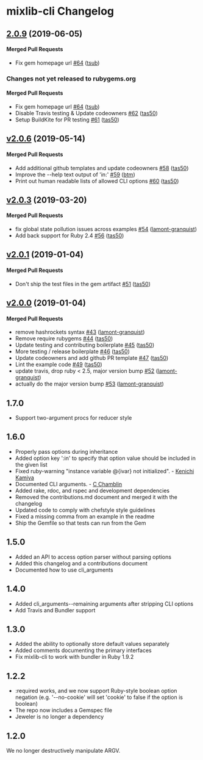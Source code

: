 # mixlib-cli Changelog

<!-- latest_release 2.0.9 -->
## [2.0.9](https://github.com/chef/mixlib-cli/tree/2.0.9) (2019-06-05)

#### Merged Pull Requests
- Fix gem homepage url [#64](https://github.com/chef/mixlib-cli/pull/64) ([tsub](https://github.com/tsub))
<!-- latest_release -->

<!-- release_rollup since=2.0.6 -->
### Changes not yet released to rubygems.org

#### Merged Pull Requests
- Fix gem homepage url [#64](https://github.com/chef/mixlib-cli/pull/64) ([tsub](https://github.com/tsub)) <!-- 2.0.9 -->
- Disable Travis testing &amp; Update codeowners [#62](https://github.com/chef/mixlib-cli/pull/62) ([tas50](https://github.com/tas50)) <!-- 2.0.8 -->
- Setup BuildKite for PR testing [#61](https://github.com/chef/mixlib-cli/pull/61) ([tas50](https://github.com/tas50)) <!-- 2.0.7 -->
<!-- release_rollup -->

<!-- latest_stable_release -->
## [v2.0.6](https://github.com/chef/mixlib-cli/tree/v2.0.6) (2019-05-14)

#### Merged Pull Requests
- Add additional github templates and update codeowners [#58](https://github.com/chef/mixlib-cli/pull/58) ([tas50](https://github.com/tas50))
- Improve the --help text output of &#39;in:&#39; [#59](https://github.com/chef/mixlib-cli/pull/59) ([btm](https://github.com/btm))
- Print out human readable lists of allowed CLI options [#60](https://github.com/chef/mixlib-cli/pull/60) ([tas50](https://github.com/tas50))
<!-- latest_stable_release -->

## [v2.0.3](https://github.com/chef/mixlib-cli/tree/v2.0.3) (2019-03-20)

#### Merged Pull Requests
- fix global state pollution issues across examples [#54](https://github.com/chef/mixlib-cli/pull/54) ([lamont-granquist](https://github.com/lamont-granquist))
- Add back support for Ruby 2.4 [#56](https://github.com/chef/mixlib-cli/pull/56) ([tas50](https://github.com/tas50))

## [v2.0.1](https://github.com/chef/mixlib-cli/tree/v2.0.1) (2019-01-04)

#### Merged Pull Requests
- Don&#39;t ship the test files in the gem artifact [#51](https://github.com/chef/mixlib-cli/pull/51) ([tas50](https://github.com/tas50))

## [v2.0.0](https://github.com/chef/mixlib-cli/tree/v2.0.0) (2019-01-04)

#### Merged Pull Requests
- remove hashrockets syntax [#43](https://github.com/chef/mixlib-cli/pull/43) ([lamont-granquist](https://github.com/lamont-granquist))
- Remove require rubygems [#44](https://github.com/chef/mixlib-cli/pull/44) ([tas50](https://github.com/tas50))
- Update testing and contributing boilerplate [#45](https://github.com/chef/mixlib-cli/pull/45) ([tas50](https://github.com/tas50))
- More testing / release boilerplate [#46](https://github.com/chef/mixlib-cli/pull/46) ([tas50](https://github.com/tas50))
- Update codeowners and add github PR template [#47](https://github.com/chef/mixlib-cli/pull/47) ([tas50](https://github.com/tas50))
- Lint the example code [#49](https://github.com/chef/mixlib-cli/pull/49) ([tas50](https://github.com/tas50))
- update travis, drop ruby &lt; 2.5, major version bump [#52](https://github.com/chef/mixlib-cli/pull/52) ([lamont-granquist](https://github.com/lamont-granquist))
- actually do the major version bump [#53](https://github.com/chef/mixlib-cli/pull/53) ([lamont-granquist](https://github.com/lamont-granquist))



## 1.7.0

- Support two-argument procs for reducer style

## 1.6.0

- Properly pass options during inheritance
- Added option key ':in' to specify that option value should be included in the given list
- Fixed ruby-warning "instance variable @{ivar} not initialized". - [Kenichi Kamiya](https://github.com/kachick)
- Documented CLI arguments. - [C Chamblin](https://github.com/chamblin)
- Added rake, rdoc, and rspec and development dependencies
- Removed the contributions.md document and merged it with the changelog
- Updated code to comply with chefstyle style guidelines
- Fixed a missing comma from an example in the readme
- Ship the Gemfile so that tests can run from the Gem

## 1.5.0

- Added an API to access option parser without parsing options
- Added this changelog and a contributions document
- Documented how to use cli_arguments

## 1.4.0

- Added cli_arguments--remaining arguments after stripping CLI options
- Add Travis and Bundler support

## 1.3.0

- Added the ability to optionally store default values separately
- Added comments documenting the primary interfaces
- Fix mixlib-cli to work with bundler in Ruby 1.9.2

## 1.2.2

- :required works, and we now support Ruby-style boolean option negation (e.g. '--no-cookie' will set 'cookie' to false if the option is boolean)
- The repo now includes a Gemspec file
- Jeweler is no longer a dependency

## 1.2.0

We no longer destructively manipulate ARGV.
